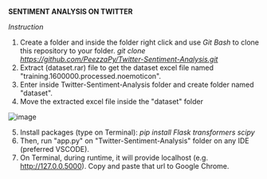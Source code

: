 **SENTIMENT ANALYSIS ON TWITTER**

*Instruction*
1. Create a folder and inside the folder right click and use _Git Bash_ to clone this repository to your folder.
*git clone https://github.com/PeezzaPy/Twitter-Sentiment-Analysis.git*
2. Extract (dataset.rar) file to get the dataset excel file named "training.1600000.processed.noemoticon".
3. Enter inside Twitter-Sentiment-Analysis folder and create folder named "dataset".
4. Move the extracted excel file inside the "dataset" folder

![image](https://github.com/PeezzaPy/Twitter-Sentiment-Analysis/assets/66209956/44ad6197-edfd-4ab8-b54e-b3bcbc3c7c34)

5. Install packages (type on Terminal):
   *pip install Flask transformers scipy*
6. Then, run "app.py" on "Twitter-Sentiment-Analysis" folder on any IDE (preferred VSCODE).
7. On Terminal, during runtime, it will provide localhost (e.g. http://127.0.0.5000). Copy and paste that url to Google Chrome.
